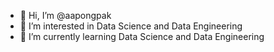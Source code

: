 - 👋 Hi, I’m @aapongpak
- 👀 I’m interested in Data Science and Data Engineering
- 🌱 I’m currently learning Data Science and Data Engineering

<!---
aapongpak/aapongpak is a ✨ special ✨ repository because its `README.md` (this file) appears on your GitHub profile.
You can click the Preview link to take a look at your changes.
--->
